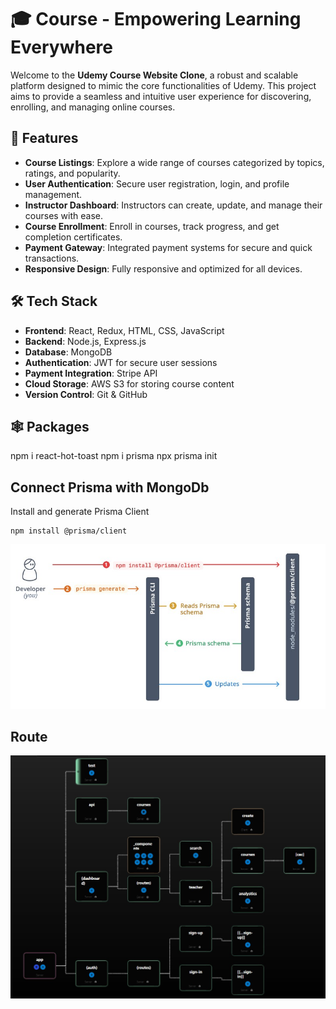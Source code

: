 # 🎓 Course - Empowering Learning Everywhere

Welcome to the **Udemy Course Website Clone**, a robust and scalable platform designed to mimic the core functionalities of Udemy. This project aims to provide a seamless and intuitive user experience for discovering, enrolling, and managing online courses.

## 🚀 Features

- **Course Listings**: Explore a wide range of courses categorized by topics, ratings, and popularity.
- **User Authentication**: Secure user registration, login, and profile management.
- **Instructor Dashboard**: Instructors can create, update, and manage their courses with ease.
- **Course Enrollment**: Enroll in courses, track progress, and get completion certificates.
- **Payment Gateway**: Integrated payment systems for secure and quick transactions.
- **Responsive Design**: Fully responsive and optimized for all devices.

## 🛠️ Tech Stack

- **Frontend**: React, Redux, HTML, CSS, JavaScript
- **Backend**: Node.js, Express.js
- **Database**: MongoDB
- **Authentication**: JWT for secure user sessions
- **Payment Integration**: Stripe API
- **Cloud Storage**: AWS S3 for storing course content
- **Version Control**: Git & GitHub

## 🕸 Packages

npm i react-hot-toast
npm i prisma
npx prisma init

## Connect Prisma with MongoDb

Install and generate Prisma Client

```
npm install @prisma/client
```

![prisma client](/course/public/assets/prisma_client.jpg)

## Route
![route](/course/public/assets/route.jpg)